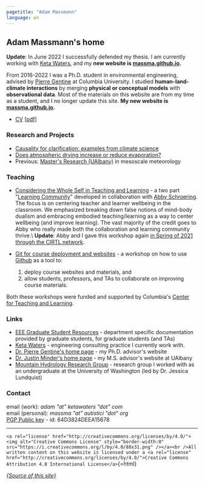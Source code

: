 ```yaml
---
pagetitle: "Adam Massmann"
language: en
---
```


Adam Massmann\'s home
---------------------

**Update**: In June 2022 I successfully defended my thesis. I am
currently working with [Keta Waters](https://ketawaters.com/), and my
**new website is [massma.github.io](https://massma.github.io/).**

From 2016-2022 I was a Ph.D. student in environmental engineering,
advised by [Pierre
Gentine](https://gentinelab.eee.columbia.edu/people/pierre-gentine) at
Columbia University. I studied **human-land-climate interactions** by
merging **physical or conceptual models** with **observational
data**. Most of the materials on this website are from my time as a
student, and I no longer update this site. **My new website is
[massma.github.io](https://massma.github.io/).**

-   [CV](cv/massmann-cv.html) \[[pdf](cv/massmann-cv.pdf)\]

### Research and Projects

- [Causality for clarification: examples from climate science](causality.md)
- [Does atmospheric drying increase or reduce
    evaporation?](vpd-et.md)
- Previous: [Master\'s Research (UAlbany)](masters-research.md) in
    mesoscale meteorology

### Teaching

-   [Considering the Whole Self in Teaching and
    Learning](teacher-learner-wellbeing/index.html) - a two part
    "[Learning
    Community](https://ctl.columbia.edu/graduate-instructors/ctlgrads-learning-communities/)"
    developed in collaboration with [Abby
    Schroering](https://theatre-phd.columbia.edu/people/abby-schroering/). The
    focus is on centering teacher and learner wellbeing in the
    classroom. We emphasized breaking down false notions of mind-body
    dualism and embracing embodied teaching/learning as a way to
    center wellbeing (and improve learning). The vast majority of the
    credit goes to Abby who really made both the collaboration and
    learning community thrive.\ **Update**: Abby and I gave this
    workshop again [in Spring of 2021 through the CIRTL
    network](https://www.cirtl.net/events/943).

-   [Git for course deployment and
    websites](https://massma.github.io/ltf-github-website-courses/) - a
    workshop on how to use [Github](https://github.com/) as a tool to:
    1.  deploy course websites and materials, and
    2.  allow students, professors, and TAs to collaborate on improving
        course materials.

Both these workshops were funded and supported by Columbia\'s [Center
for Teaching and Learning](https://ctl.columbia.edu/).


### Links

-   [EEE Graduate Student Resources](eee-grad-website/index.html) -
    department specific documentation provided by graduate students, for
    graduate students (and TAs)
-   [Keta Waters](https://ketawaters.com/) - engineering consulting
    practice I currently work with.
-   [Dr. Pierre Gentine\'s home
    page](https://gentinelab.eee.columbia.edu/) - my Ph.D. advisor\'s
    website
-   [Dr. Justin Minder\'s home
    page](http://www.atmos.albany.edu/facstaff/jminder/) - my M.S.
    advisor\'s website at UAlbany
-   [Mountain Hydrology Research
    Group](http://depts.washington.edu/mtnhydr/index.shtml) - research
    group I worked with as an undergraduate at the University of
    Washington (led by Dr. Jessica Lundquist)

### Contact

email (work): *adam \"at\" ketawaters \"dot\" com*\
email (personal): *massma \"at\" autistici \"dot\" org*\
[PGP Public key](massma.asc) - id: 64D3824DEEA15678

------------------------------------------------------------------------

`<a rel="license"
href="http://creativecommons.org/licenses/by/4.0/"><img alt="Creative
Commons License" style="border-width:0"
src="https://i.creativecommons.org/l/by/4.0/88x31.png" /></a><br
/>All written content on this website is licensed under a <a rel="license"
href="http://creativecommons.org/licenses/by/4.0/">Creative Commons
Attribution 4.0 International License</a>`{=html}

[*{Source of this site}*](https://github.com/massma/website)
